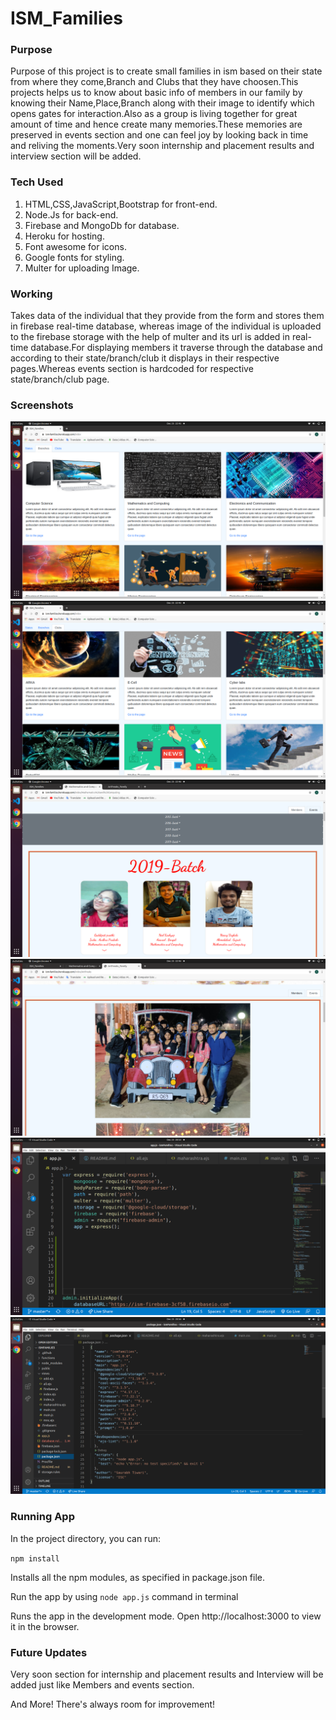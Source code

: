 # ISM_Families

### Purpose
Purpose of this project is to create small families in ism based on their state from where they come,Branch and Clubs that they have choosen.This projects helps us to know about basic info of members in our family by knowing their Name,Place,Branch along with their image to identify which opens gates for interaction.Also as a group is living together for great amount of time and hence create many memories.These memories are preserved in events section and one can feel joy by looking back in time and reliving the moments.Very soon internship and placement results and interview section will be added.

### Tech Used
1. HTML,CSS,JavaScript,Bootstrap for front-end.
2. Node.Js for back-end.
6. Firebase and MongoDb for database.
7. Heroku for hosting.
3. Font awesome for icons.
4. Google fonts for styling.
5. Multer for uploading Image.

### Working
Takes data of the individual that they provide from the form and stores them in firebase real-time database, whereas image of the individual is uploaded to the firebase storage with the help of multer and its url is added in real-time database.For displaying members it traverse through the database and according to their state/branch/club it displays in their respective pages.Whereas events section is hardcoded for respective state/branch/club page.

### Screenshots
![Branches](https://github.com/thesdtiwari/ISM_Family/blob/master/public/Branches.png)<br/>
![Clubs](https://github.com/thesdtiwari/ISM_Family/blob/master/public/Clubs.png)<br/>
![Members](https://github.com/thesdtiwari/ISM_Family/blob/master/public/Members.png)<br/>
![Events](https://github.com/thesdtiwari/ISM_Family/blob/master/public/Events.png)<br/>
![code_1](https://github.com/thesdtiwari/ISM_Family/blob/master/public/code_1.png)<br/>
![code_2](https://github.com/thesdtiwari/ISM_Family/blob/master/public/code_2.png)

### Running App
In the project directory, you can run:

`npm install` 

Installs all the npm modules, as specified in package.json file.


Run the app by using `node app.js` command in terminal

Runs the app in the development mode.
Open http://localhost:3000 to view it in the browser.

### Future Updates
Very soon section for internship and placement results and Interview will be added just like Members and events section.

And More! There's always room for improvement!
